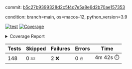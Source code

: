 commit: [b5c27b9399328d2c5f4d7e5a8e6d2b70ae157353](https://github.com/rcmdnk/homebrew-file/tree/b5c27b9399328d2c5f4d7e5a8e6d2b70ae157353)

condition: branch=main, os=macos-12, python_version=3.9

[![test](https://github.com/rcmdnk/homebrew-file/actions/workflows/test.yml/badge.svg)](https://github.com/rcmdnk/homebrew-file/actions/runs/4335256706)
<a href="https://github.com/rcmdnk/homebrew-file/blob/b5c27b9399328d2c5f4d7e5a8e6d2b70ae157353/README.md"><img alt="Coverage" src="https://img.shields.io/badge/Coverage-53%25-orange.svg" /></a><details><summary>Coverage Report </summary><table><tr><th>File</th><th>Stmts</th><th>Miss</th><th>Cover</th><th>Missing</th></tr><tbody><tr><td colspan="5"><b>bin</b></td></tr><tr><td>&nbsp; &nbsp;<a href="https://github.com/rcmdnk/homebrew-file/blob/b5c27b9399328d2c5f4d7e5a8e6d2b70ae157353/bin/brew-file">brew-file</a></td><td>1869</td><td>879</td><td>53%</td><td><a href="https://github.com/rcmdnk/homebrew-file/blob/b5c27b9399328d2c5f4d7e5a8e6d2b70ae157353/bin/brew-file#L43-L58">43&ndash;58</a>, <a href="https://github.com/rcmdnk/homebrew-file/blob/b5c27b9399328d2c5f4d7e5a8e6d2b70ae157353/bin/brew-file#L63-L65">63&ndash;65</a>, <a href="https://github.com/rcmdnk/homebrew-file/blob/b5c27b9399328d2c5f4d7e5a8e6d2b70ae157353/bin/brew-file#L153">153</a>, <a href="https://github.com/rcmdnk/homebrew-file/blob/b5c27b9399328d2c5f4d7e5a8e6d2b70ae157353/bin/brew-file#L230-L231">230&ndash;231</a>, <a href="https://github.com/rcmdnk/homebrew-file/blob/b5c27b9399328d2c5f4d7e5a8e6d2b70ae157353/bin/brew-file#L265">265</a>, <a href="https://github.com/rcmdnk/homebrew-file/blob/b5c27b9399328d2c5f4d7e5a8e6d2b70ae157353/bin/brew-file#L284">284</a>, <a href="https://github.com/rcmdnk/homebrew-file/blob/b5c27b9399328d2c5f4d7e5a8e6d2b70ae157353/bin/brew-file#L290">290</a>, <a href="https://github.com/rcmdnk/homebrew-file/blob/b5c27b9399328d2c5f4d7e5a8e6d2b70ae157353/bin/brew-file#L315">315</a>, <a href="https://github.com/rcmdnk/homebrew-file/blob/b5c27b9399328d2c5f4d7e5a8e6d2b70ae157353/bin/brew-file#L335">335</a>, <a href="https://github.com/rcmdnk/homebrew-file/blob/b5c27b9399328d2c5f4d7e5a8e6d2b70ae157353/bin/brew-file#L338-L341">338&ndash;341</a>, <a href="https://github.com/rcmdnk/homebrew-file/blob/b5c27b9399328d2c5f4d7e5a8e6d2b70ae157353/bin/brew-file#L355-L361">355&ndash;361</a>, <a href="https://github.com/rcmdnk/homebrew-file/blob/b5c27b9399328d2c5f4d7e5a8e6d2b70ae157353/bin/brew-file#L394-L400">394&ndash;400</a>, <a href="https://github.com/rcmdnk/homebrew-file/blob/b5c27b9399328d2c5f4d7e5a8e6d2b70ae157353/bin/brew-file#L410-L421">410&ndash;421</a>, <a href="https://github.com/rcmdnk/homebrew-file/blob/b5c27b9399328d2c5f4d7e5a8e6d2b70ae157353/bin/brew-file#L610">610</a>, <a href="https://github.com/rcmdnk/homebrew-file/blob/b5c27b9399328d2c5f4d7e5a8e6d2b70ae157353/bin/brew-file#L612">612</a>, <a href="https://github.com/rcmdnk/homebrew-file/blob/b5c27b9399328d2c5f4d7e5a8e6d2b70ae157353/bin/brew-file#L614">614</a>, <a href="https://github.com/rcmdnk/homebrew-file/blob/b5c27b9399328d2c5f4d7e5a8e6d2b70ae157353/bin/brew-file#L631-L635">631&ndash;635</a>, <a href="https://github.com/rcmdnk/homebrew-file/blob/b5c27b9399328d2c5f4d7e5a8e6d2b70ae157353/bin/brew-file#L648-L653">648&ndash;653</a>, <a href="https://github.com/rcmdnk/homebrew-file/blob/b5c27b9399328d2c5f4d7e5a8e6d2b70ae157353/bin/brew-file#L663">663</a>, <a href="https://github.com/rcmdnk/homebrew-file/blob/b5c27b9399328d2c5f4d7e5a8e6d2b70ae157353/bin/brew-file#L679">679</a>, <a href="https://github.com/rcmdnk/homebrew-file/blob/b5c27b9399328d2c5f4d7e5a8e6d2b70ae157353/bin/brew-file#L683-L687">683&ndash;687</a>, <a href="https://github.com/rcmdnk/homebrew-file/blob/b5c27b9399328d2c5f4d7e5a8e6d2b70ae157353/bin/brew-file#L705-L719">705&ndash;719</a>, <a href="https://github.com/rcmdnk/homebrew-file/blob/b5c27b9399328d2c5f4d7e5a8e6d2b70ae157353/bin/brew-file#L812-L827">812&ndash;827</a>, <a href="https://github.com/rcmdnk/homebrew-file/blob/b5c27b9399328d2c5f4d7e5a8e6d2b70ae157353/bin/brew-file#L851">851</a>, <a href="https://github.com/rcmdnk/homebrew-file/blob/b5c27b9399328d2c5f4d7e5a8e6d2b70ae157353/bin/brew-file#L862-L863">862&ndash;863</a>, <a href="https://github.com/rcmdnk/homebrew-file/blob/b5c27b9399328d2c5f4d7e5a8e6d2b70ae157353/bin/brew-file#L871">871</a>, <a href="https://github.com/rcmdnk/homebrew-file/blob/b5c27b9399328d2c5f4d7e5a8e6d2b70ae157353/bin/brew-file#L884-L889">884&ndash;889</a>, <a href="https://github.com/rcmdnk/homebrew-file/blob/b5c27b9399328d2c5f4d7e5a8e6d2b70ae157353/bin/brew-file#L893-L895">893&ndash;895</a>, <a href="https://github.com/rcmdnk/homebrew-file/blob/b5c27b9399328d2c5f4d7e5a8e6d2b70ae157353/bin/brew-file#L899-L902">899&ndash;902</a>, <a href="https://github.com/rcmdnk/homebrew-file/blob/b5c27b9399328d2c5f4d7e5a8e6d2b70ae157353/bin/brew-file#L995-L997">995&ndash;997</a>, <a href="https://github.com/rcmdnk/homebrew-file/blob/b5c27b9399328d2c5f4d7e5a8e6d2b70ae157353/bin/brew-file#L1000">1000</a>, <a href="https://github.com/rcmdnk/homebrew-file/blob/b5c27b9399328d2c5f4d7e5a8e6d2b70ae157353/bin/brew-file#L1006">1006</a>, <a href="https://github.com/rcmdnk/homebrew-file/blob/b5c27b9399328d2c5f4d7e5a8e6d2b70ae157353/bin/brew-file#L1029-L1032">1029&ndash;1032</a>, <a href="https://github.com/rcmdnk/homebrew-file/blob/b5c27b9399328d2c5f4d7e5a8e6d2b70ae157353/bin/brew-file#L1094">1094</a>, <a href="https://github.com/rcmdnk/homebrew-file/blob/b5c27b9399328d2c5f4d7e5a8e6d2b70ae157353/bin/brew-file#L1123">1123</a>, <a href="https://github.com/rcmdnk/homebrew-file/blob/b5c27b9399328d2c5f4d7e5a8e6d2b70ae157353/bin/brew-file#L1154">1154</a>, <a href="https://github.com/rcmdnk/homebrew-file/blob/b5c27b9399328d2c5f4d7e5a8e6d2b70ae157353/bin/brew-file#L1157">1157</a>, <a href="https://github.com/rcmdnk/homebrew-file/blob/b5c27b9399328d2c5f4d7e5a8e6d2b70ae157353/bin/brew-file#L1169">1169</a>, <a href="https://github.com/rcmdnk/homebrew-file/blob/b5c27b9399328d2c5f4d7e5a8e6d2b70ae157353/bin/brew-file#L1171">1171</a>, <a href="https://github.com/rcmdnk/homebrew-file/blob/b5c27b9399328d2c5f4d7e5a8e6d2b70ae157353/bin/brew-file#L1202">1202</a>, <a href="https://github.com/rcmdnk/homebrew-file/blob/b5c27b9399328d2c5f4d7e5a8e6d2b70ae157353/bin/brew-file#L1207-L1210">1207&ndash;1210</a>, <a href="https://github.com/rcmdnk/homebrew-file/blob/b5c27b9399328d2c5f4d7e5a8e6d2b70ae157353/bin/brew-file#L1212-L1215">1212&ndash;1215</a>, <a href="https://github.com/rcmdnk/homebrew-file/blob/b5c27b9399328d2c5f4d7e5a8e6d2b70ae157353/bin/brew-file#L1244-L1254">1244&ndash;1254</a>, <a href="https://github.com/rcmdnk/homebrew-file/blob/b5c27b9399328d2c5f4d7e5a8e6d2b70ae157353/bin/brew-file#L1257-L1260">1257&ndash;1260</a>, <a href="https://github.com/rcmdnk/homebrew-file/blob/b5c27b9399328d2c5f4d7e5a8e6d2b70ae157353/bin/brew-file#L1263-L1269">1263&ndash;1269</a>, <a href="https://github.com/rcmdnk/homebrew-file/blob/b5c27b9399328d2c5f4d7e5a8e6d2b70ae157353/bin/brew-file#L1275">1275</a>, <a href="https://github.com/rcmdnk/homebrew-file/blob/b5c27b9399328d2c5f4d7e5a8e6d2b70ae157353/bin/brew-file#L1281">1281</a>, <a href="https://github.com/rcmdnk/homebrew-file/blob/b5c27b9399328d2c5f4d7e5a8e6d2b70ae157353/bin/brew-file#L1287-L1292">1287&ndash;1292</a>, <a href="https://github.com/rcmdnk/homebrew-file/blob/b5c27b9399328d2c5f4d7e5a8e6d2b70ae157353/bin/brew-file#L1303-L1325">1303&ndash;1325</a>, <a href="https://github.com/rcmdnk/homebrew-file/blob/b5c27b9399328d2c5f4d7e5a8e6d2b70ae157353/bin/brew-file#L1353">1353</a>, <a href="https://github.com/rcmdnk/homebrew-file/blob/b5c27b9399328d2c5f4d7e5a8e6d2b70ae157353/bin/brew-file#L1369-L1377">1369&ndash;1377</a>, <a href="https://github.com/rcmdnk/homebrew-file/blob/b5c27b9399328d2c5f4d7e5a8e6d2b70ae157353/bin/brew-file#L1382-L1401">1382&ndash;1401</a>, <a href="https://github.com/rcmdnk/homebrew-file/blob/b5c27b9399328d2c5f4d7e5a8e6d2b70ae157353/bin/brew-file#L1406-L1410">1406&ndash;1410</a>, <a href="https://github.com/rcmdnk/homebrew-file/blob/b5c27b9399328d2c5f4d7e5a8e6d2b70ae157353/bin/brew-file#L1424-L1471">1424&ndash;1471</a>, <a href="https://github.com/rcmdnk/homebrew-file/blob/b5c27b9399328d2c5f4d7e5a8e6d2b70ae157353/bin/brew-file#L1474-L1505">1474&ndash;1505</a>, <a href="https://github.com/rcmdnk/homebrew-file/blob/b5c27b9399328d2c5f4d7e5a8e6d2b70ae157353/bin/brew-file#L1510-L1542">1510&ndash;1542</a>, <a href="https://github.com/rcmdnk/homebrew-file/blob/b5c27b9399328d2c5f4d7e5a8e6d2b70ae157353/bin/brew-file#L1545-L1627">1545&ndash;1627</a>, <a href="https://github.com/rcmdnk/homebrew-file/blob/b5c27b9399328d2c5f4d7e5a8e6d2b70ae157353/bin/brew-file#L1630-L1638">1630&ndash;1638</a>, <a href="https://github.com/rcmdnk/homebrew-file/blob/b5c27b9399328d2c5f4d7e5a8e6d2b70ae157353/bin/brew-file#L1651">1651</a>, <a href="https://github.com/rcmdnk/homebrew-file/blob/b5c27b9399328d2c5f4d7e5a8e6d2b70ae157353/bin/brew-file#L1656">1656</a>, <a href="https://github.com/rcmdnk/homebrew-file/blob/b5c27b9399328d2c5f4d7e5a8e6d2b70ae157353/bin/brew-file#L1661-L1700">1661&ndash;1700</a>, <a href="https://github.com/rcmdnk/homebrew-file/blob/b5c27b9399328d2c5f4d7e5a8e6d2b70ae157353/bin/brew-file#L1704-L1819">1704&ndash;1819</a>, <a href="https://github.com/rcmdnk/homebrew-file/blob/b5c27b9399328d2c5f4d7e5a8e6d2b70ae157353/bin/brew-file#L1829-L1841">1829&ndash;1841</a>, <a href="https://github.com/rcmdnk/homebrew-file/blob/b5c27b9399328d2c5f4d7e5a8e6d2b70ae157353/bin/brew-file#L1845">1845</a>, <a href="https://github.com/rcmdnk/homebrew-file/blob/b5c27b9399328d2c5f4d7e5a8e6d2b70ae157353/bin/brew-file#L1852-L1932">1852&ndash;1932</a>, <a href="https://github.com/rcmdnk/homebrew-file/blob/b5c27b9399328d2c5f4d7e5a8e6d2b70ae157353/bin/brew-file#L1939-L1980">1939&ndash;1980</a>, <a href="https://github.com/rcmdnk/homebrew-file/blob/b5c27b9399328d2c5f4d7e5a8e6d2b70ae157353/bin/brew-file#L1983-L1990">1983&ndash;1990</a>, <a href="https://github.com/rcmdnk/homebrew-file/blob/b5c27b9399328d2c5f4d7e5a8e6d2b70ae157353/bin/brew-file#L1994-L1995">1994&ndash;1995</a>, <a href="https://github.com/rcmdnk/homebrew-file/blob/b5c27b9399328d2c5f4d7e5a8e6d2b70ae157353/bin/brew-file#L2000-L2044">2000&ndash;2044</a>, <a href="https://github.com/rcmdnk/homebrew-file/blob/b5c27b9399328d2c5f4d7e5a8e6d2b70ae157353/bin/brew-file#L2050-L2086">2050&ndash;2086</a>, <a href="https://github.com/rcmdnk/homebrew-file/blob/b5c27b9399328d2c5f4d7e5a8e6d2b70ae157353/bin/brew-file#L2089-L2095">2089&ndash;2095</a>, <a href="https://github.com/rcmdnk/homebrew-file/blob/b5c27b9399328d2c5f4d7e5a8e6d2b70ae157353/bin/brew-file#L2099-L2107">2099&ndash;2107</a>, <a href="https://github.com/rcmdnk/homebrew-file/blob/b5c27b9399328d2c5f4d7e5a8e6d2b70ae157353/bin/brew-file#L2115-L2123">2115&ndash;2123</a>, <a href="https://github.com/rcmdnk/homebrew-file/blob/b5c27b9399328d2c5f4d7e5a8e6d2b70ae157353/bin/brew-file#L2127-L2129">2127&ndash;2129</a>, <a href="https://github.com/rcmdnk/homebrew-file/blob/b5c27b9399328d2c5f4d7e5a8e6d2b70ae157353/bin/brew-file#L2133">2133</a>, <a href="https://github.com/rcmdnk/homebrew-file/blob/b5c27b9399328d2c5f4d7e5a8e6d2b70ae157353/bin/brew-file#L2137-L2145">2137&ndash;2145</a>, <a href="https://github.com/rcmdnk/homebrew-file/blob/b5c27b9399328d2c5f4d7e5a8e6d2b70ae157353/bin/brew-file#L2155-L2324">2155&ndash;2324</a>, <a href="https://github.com/rcmdnk/homebrew-file/blob/b5c27b9399328d2c5f4d7e5a8e6d2b70ae157353/bin/brew-file#L2330-L2482">2330&ndash;2482</a>, <a href="https://github.com/rcmdnk/homebrew-file/blob/b5c27b9399328d2c5f4d7e5a8e6d2b70ae157353/bin/brew-file#L2510">2510</a>, <a href="https://github.com/rcmdnk/homebrew-file/blob/b5c27b9399328d2c5f4d7e5a8e6d2b70ae157353/bin/brew-file#L2535">2535</a>, <a href="https://github.com/rcmdnk/homebrew-file/blob/b5c27b9399328d2c5f4d7e5a8e6d2b70ae157353/bin/brew-file#L2616">2616</a>, <a href="https://github.com/rcmdnk/homebrew-file/blob/b5c27b9399328d2c5f4d7e5a8e6d2b70ae157353/bin/brew-file#L2621-L2632">2621&ndash;2632</a>, <a href="https://github.com/rcmdnk/homebrew-file/blob/b5c27b9399328d2c5f4d7e5a8e6d2b70ae157353/bin/brew-file#L2661-L2668">2661&ndash;2668</a>, <a href="https://github.com/rcmdnk/homebrew-file/blob/b5c27b9399328d2c5f4d7e5a8e6d2b70ae157353/bin/brew-file#L2693">2693</a>, <a href="https://github.com/rcmdnk/homebrew-file/blob/b5c27b9399328d2c5f4d7e5a8e6d2b70ae157353/bin/brew-file#L2705">2705</a>, <a href="https://github.com/rcmdnk/homebrew-file/blob/b5c27b9399328d2c5f4d7e5a8e6d2b70ae157353/bin/brew-file#L2721">2721</a>, <a href="https://github.com/rcmdnk/homebrew-file/blob/b5c27b9399328d2c5f4d7e5a8e6d2b70ae157353/bin/brew-file#L2735-L2739">2735&ndash;2739</a>, <a href="https://github.com/rcmdnk/homebrew-file/blob/b5c27b9399328d2c5f4d7e5a8e6d2b70ae157353/bin/brew-file#L2743-L2746">2743&ndash;2746</a>, <a href="https://github.com/rcmdnk/homebrew-file/blob/b5c27b9399328d2c5f4d7e5a8e6d2b70ae157353/bin/brew-file#L2749-L2752">2749&ndash;2752</a>, <a href="https://github.com/rcmdnk/homebrew-file/blob/b5c27b9399328d2c5f4d7e5a8e6d2b70ae157353/bin/brew-file#L2755-L2763">2755&ndash;2763</a>, <a href="https://github.com/rcmdnk/homebrew-file/blob/b5c27b9399328d2c5f4d7e5a8e6d2b70ae157353/bin/brew-file#L2792-L2799">2792&ndash;2799</a>, <a href="https://github.com/rcmdnk/homebrew-file/blob/b5c27b9399328d2c5f4d7e5a8e6d2b70ae157353/bin/brew-file#L2810-L2817">2810&ndash;2817</a>, <a href="https://github.com/rcmdnk/homebrew-file/blob/b5c27b9399328d2c5f4d7e5a8e6d2b70ae157353/bin/brew-file#L2898-L2900">2898&ndash;2900</a>, <a href="https://github.com/rcmdnk/homebrew-file/blob/b5c27b9399328d2c5f4d7e5a8e6d2b70ae157353/bin/brew-file#L2919">2919</a>, <a href="https://github.com/rcmdnk/homebrew-file/blob/b5c27b9399328d2c5f4d7e5a8e6d2b70ae157353/bin/brew-file#L2925">2925</a>, <a href="https://github.com/rcmdnk/homebrew-file/blob/b5c27b9399328d2c5f4d7e5a8e6d2b70ae157353/bin/brew-file#L2936-L3545">2936&ndash;3545</a>, <a href="https://github.com/rcmdnk/homebrew-file/blob/b5c27b9399328d2c5f4d7e5a8e6d2b70ae157353/bin/brew-file#L3549">3549</a></td></tr><tr><td><b>TOTAL</b></td><td><b>1869</b></td><td><b>879</b></td><td><b>53%</b></td><td>&nbsp;</td></tr></tbody></table></details>

| Tests | Skipped | Failures | Errors | Time |
| ----- | ------- | -------- | -------- | ------------------ |
| 148 | 0 :zzz: | 2 :x: | 0 :fire: | 4m 42s :stopwatch: |

